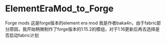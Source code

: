 # ElementEraMod_to_Forge
Forge mods
这是forge版本的element era mod
我是作者baka4n，由于fabric部分原因，我开始稍微制作了forge版本的1.15.2的模组，对于1.16更新后再去选择是否启动fabric计划
